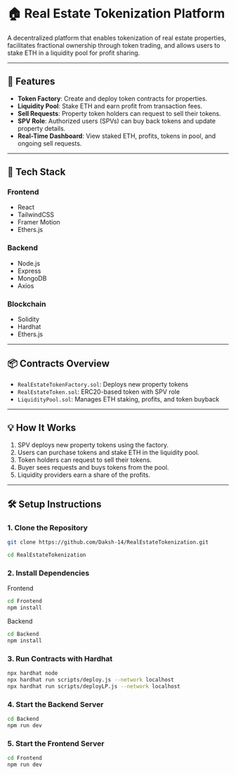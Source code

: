 # 🏠 Real Estate Tokenization Platform

A decentralized platform that enables tokenization of real estate properties, facilitates fractional ownership through token trading, and allows users to stake ETH in a liquidity pool for profit sharing.

---

## 🚀 Features

- **Token Factory**: Create and deploy token contracts for properties.
- **Liquidity Pool**: Stake ETH and earn profit from transaction fees.
- **Sell Requests**: Property token holders can request to sell their tokens.
- **SPV Role**: Authorized users (SPVs) can buy back tokens and update property details.
- **Real-Time Dashboard**: View staked ETH, profits, tokens in pool, and ongoing sell requests.

---

## 🧱 Tech Stack

### Frontend
- React
- TailwindCSS
- Framer Motion
- Ethers.js

### Backend
- Node.js
- Express
- MongoDB
- Axios

### Blockchain
- Solidity
- Hardhat
- Ethers.js

---

## 📦 Contracts Overview

- `RealEstateTokenFactory.sol`: Deploys new property tokens
- `RealEstateToken.sol`: ERC20-based token with SPV role
- `LiquidityPool.sol`: Manages ETH staking, profits, and token buyback

---

## 💡 How It Works

1. SPV deploys new property tokens using the factory.
2. Users can purchase tokens and stake ETH in the liquidity pool.
3. Token holders can request to sell their tokens.
4. Buyer sees requests and buys tokens from the pool.
5. Liquidity providers earn a share of the profits.

---

## 🛠️ Setup Instructions

### 1. Clone the Repository

```bash
git clone https://github.com/Daksh-14/RealEstateTokenization.git

cd RealEstateTokenization
```
### 2. Install Dependencies

Frontend
```bash
cd Frontend
npm install
```

Backend
```bash
cd Backend
npm install
```

### 3. Run Contracts with Hardhat

```bash
npx hardhat node
npx hardhat run scripts/deploy.js --network localhost
npx hardhat run scripts/deployLP.js --network localhost
```

### 4. Start the Backend Server

```bash
cd Backend
npm run dev
```

### 5. Start the Frontend Server

```bash
cd Frontend
npm run dev
```
